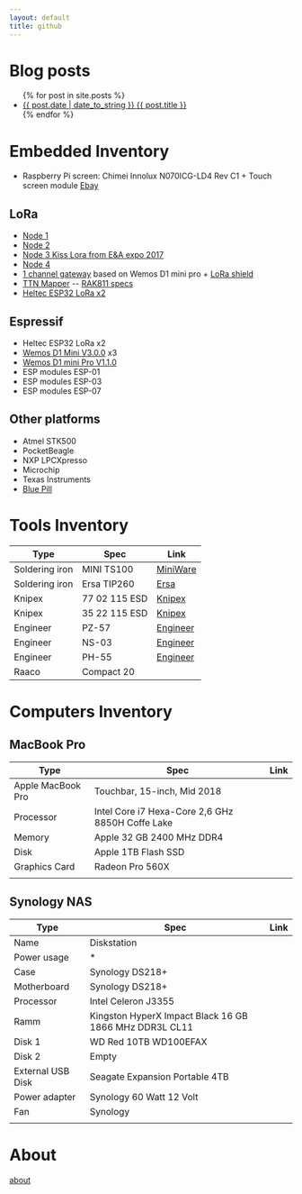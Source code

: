 ```yaml
---
layout: default
title: github
---
```

# Blog posts
<ul>
  {% for post in site.posts %}
    <li>
      <a href="{{ post.url }}">{{ post.date | date_to_string }} {{ post.title }}</a>
    </li>
  {% endfor %}
</ul>

# Embedded Inventory
- Raspberry Pi screen: Chimei Innolux N070ICG-LD4 Rev C1 + Touch screen module [Ebay](https://www.ebay.com/itm/HDMI-LCD-Driver-Board-Module-IPS-7-1280-800-IPS-N070ICG-LD1-LCD-Panel-Matrix/142458649828?hash=item212b327ce4:g:J0UAAOSwrzpZeqd~:rk:10:pf:0)

## LoRa
- [Node 1](https://www.thethingsnetwork.org/labs/story/build-the-cheapest-possible-node-yourself)
- [Node 2](https://www.thethingsnetwork.org/labs/story/creating-a-ttn-node)
- [Node 3 Kiss Lora from E&A expo 2017](https://www.github.com/YourproductSmarter/KISSLoRa-demo)
- [Node 4](https://www.thethingsnetwork.org/labs/story/a-cheap-stm32-arduino-node)
- [1 channel gateway](https://github.com/incyi/ESP-1ch-Gateway-v5.0) based on Wemos D1 mini pro + [LoRa shield](https://github.com/hallard/WeMos-Lora)
- [TTN Mapper](https://github.com/incyi/RAK811_BreakBoard)
-- [RAK811 specs](https://nl.aliexpress.com/item/RAK811-LoRa-Tracker-Board-MAX-7Q-GPS-Module-en-MEMS-Sensor-draadloze-Afstandsbediening-Positionering-Oplossing-LoRaWAN/32844470946.html?spm=a2g0s.9042311.0.0.6e664c4dvFtHqP)
- [Heltec ESP32 LoRa x2](https://nl.aliexpress.com/item/2-STKS-868-MHz-915-MHz-SX1276-ESP32-LoRa-0-96-Inch-Blauw-Oled-display-Bluetooth/32836576437.html?spm=a2g0s.9042311.0.0.6e664c4dvFtHqP)

## Espressif
- Heltec ESP32 LoRa x2
- [Wemos D1 Mini V3.0.0](https://nl.aliexpress.com/item/D1-mini-Mini-NodeMcu-4M-bytes-Lua-WIFI-Internet-of-Things-development-board-based-ESP8266/32529101036.html]) x3
- [Wemos D1 mini Pro V1.1.0](https://nl.aliexpress.com/item/WEMOS-D1-mini-Pro-16M-bytes-external-antenna-connector-ESP8266-WIFI-Internet-of-Things-development-board/32724692514.html)
- ESP modules ESP-01
- ESP modules ESP-03
- ESP modules ESP-07

## Other platforms
- Atmel STK500
- PocketBeagle
- NXP LPCXpresso
- Microchip
- Texas Instruments
- [Blue Pill](https://nl.aliexpress.com/item/STM32F103C8T6-ARM-STM32-Minimum-Development-Board-Module-for-arduino/32809970602.html)

# Tools Inventory

Type | Spec | Link
--- | --- | ---
Soldering iron | MINI TS100 | [MiniWare](http://www.miniware.com.cn/?product-198.html)
Soldering iron | Ersa TIP260 | [Ersa](http://www.kurtzersa.com/electronics-production-equipment/soldering-tools-accessories/ersa-soldering-irons-sets/micro-soldering-irons/produkt-details/0260bd-1.html)
Knipex | 77 02 115 ESD | [Knipex](http://www.knipex.com/index.php?id=1216&L=1&page=art_detail&parentID=1367&groupID=1482&artID=2661)
Knipex | 35 22 115 ESD | [Knipex](http://www.knipex.com/index.php?id=1216&L=1&page=art_detail&parentID=1336&groupID=1337&artID=1411)
Engineer | PZ-57 | [Engineer](http://www.engineer.jp/en/products/pz57e.htm)
Engineer | NS-03 | [Engineer](http://www.engineer.jp/en/products/ns03_e.html)
Engineer | PH-55 | [Engineer](http://www.engineer.jp/en/products/ph55e.html)
Raaco | Compact 20 |

# Computers Inventory

## MacBook Pro

Type | Spec | Link
--- | --- | ---
Apple MacBook Pro | Touchbar, 15-inch, Mid 2018 |
Processor | Intel Core i7 Hexa-Core 2,6 GHz 8850H Coffe Lake  |
Memory | Apple 32 GB 2400 MHz DDR4 |
Disk | Apple 1TB Flash SSD |
Graphics Card | Radeon Pro 560X |
|||

## Synology NAS

Type | Spec | Link
--- | --- | ---
Name | Diskstation |
Power usage | * |
Case | Synology DS218+ |
Motherboard | Synology DS218+ |
Processor | Intel Celeron J3355 |
Ramm | Kingston HyperX Impact Black 16 GB 1866 MHz DDR3L CL11 |
Disk 1 | WD Red 10TB WD100EFAX |
Disk 2 | Empty |
External USB Disk | Seagate Expansion Portable 4TB  |
Power adapter | Synology 60 Watt 12 Volt |
Fan | Synology |
|||

# About
[about](about)
